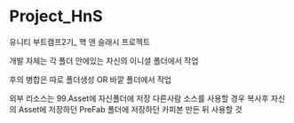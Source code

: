 # Project_HnS
유니티 부트캠프2기_ 핵 앤 슬래시 프로젝트

개발 자체는 각 폴더 안에있는 자신의 이니셜 폴더에서 작업

후의 병합은 따로 폴더생성 OR 바깥 폴더에서 작업

외부 리소스는 99.Asset에 자신폴더에 저장
다른사람 소스를 사용할 경우 복사후 자신의 Asset에 저장하던 PreFab 폴더에 저장하던
카피본 만든 뒤 사용할 것
